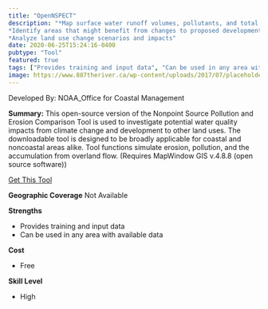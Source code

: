 ```yaml
---
title: "OpenNSPECT"
description: "*Map surface water runoff volumes, pollutants, and total sediment loads
*Identify areas that might benefit from changes to proposed development strategies
*Analyze land use change scenarios and impacts"
date: 2020-06-25T15:24:16-0400
pubtype: "Tool"
featured: true
tags: ["Provides training and input data", "Can be used in any area with available data"]
image: https://www.887theriver.ca/wp-content/uploads/2017/07/placeholder.jpg
---
```

Developed By: NOAA_Office for Coastal Management

**Summary:** This open-source version of the Nonpoint Source Pollution and Erosion Comparison Tool is used to investigate potential water quality impacts from climate change and development to other land uses. The downloadable tool is designed to be broadly applicable for coastal and noncoastal areas alike. Tool functions simulate erosion, pollution, and the accumulation from overland flow. (Requires MapWindow GIS v.4.8.8 (open source software))

<a href="https://coast.noaa.gov/digitalcoast/tools/opennspect.html" target="_blank">Get This Tool</a>

__**Geographic Coverage**__
Not Available

__**Strengths**__
-  Provides training and input data
-  Can be used in any area with available data

__**Cost**__
- Free

__**Skill Level**__
- High
